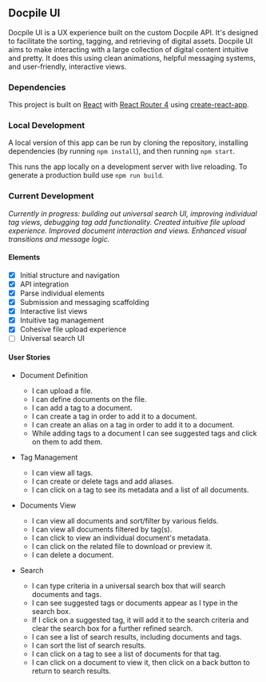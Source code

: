 ## Docpile UI

Docpile UI is a UX experience built on the custom Docpile API. It's designed to facilitate the sorting, tagging, and retrieving of digital assets. Docpile UI aims to make interacting with a large collection of digital content intuitive and pretty. It does this using clean animations, helpful messaging systems, and user-friendly, interactive views.

### Dependencies

This project is built on [React](https://reactjs.org/) with [React Router 4](https://www.npmjs.com/package/react-router-dom) using [create-react-app](https://github.com/facebookincubator/create-react-app).

### Local Development

A local version of this app can be run by cloning the repository, installing dependencies (by running `npm install`), and then running `npm start`.

This runs the app locally on a development server with live reloading. To generate a production build use `npm run build`.

### Current Development

_Currently in progress: building out universal search UI, improving individual tag views, debugging tag add functionality. Created intuitive file upload experience. Improved document interaction and views. Enhanced visual transitions and message logic._

#### Elements

- [X] Initial structure and navigation
- [X] API integration
- [X] Parse individual elements
- [X] Submission and messaging scaffolding
- [X] Interactive list views
- [X] Intuitive tag management
- [X] Cohesive file upload experience
- [ ] Universal search UI

#### User Stories

- Document Definition
    - I can upload a file.
    - I can define documents on the file.
    - I can add a tag to a document.
    - I can create a tag in order to add it to a document.
    - I can create an alias on a tag in order to add it to a document.
    - While adding tags to a document I can see suggested tags and click on them to add them.

- Tag Management
    - I can view all tags.
    - I can create or delete tags and add aliases.
    - I can click on a tag to see its metadata and a list of all documents.

- Documents View
    - I can view all documents and sort/filter by various fields.
    - I can view all documents filtered by tag(s).
    - I can click to view an individual document's metadata.
    - I can click on the related file to download or preview it.
    - I can delete a document.

- Search
    - I can type criteria in a universal search box that will search documents and tags.
    - I can see suggested tags or documents appear as I type in the search box.
    - If I click on a suggested tag, it will add it to the search criteria and clear the search box for a further refined search.
    - I can see a list of search results, including documents and tags.
    - I can sort the list of search results.
    - I can click on a tag to see a list of documents for that tag.
    - I can click on a document to view it, then click on a back button to return to search results.